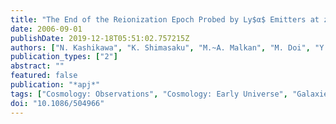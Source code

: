 ```yaml
---
title: "The End of the Reionization Epoch Probed by Ly$α$ Emitters at z = 6.5 in the Subaru Deep Field"
date: 2006-09-01
publishDate: 2019-12-18T05:51:02.757215Z
authors: ["N. Kashikawa", "K. Shimasaku", "M.~A. Malkan", "M. Doi", "Y. Matsuda", "M. Ouchi", "Y. Taniguchi", "C. Ly", "T. Nagao", "M. Iye", "K. Motohara", "T. Murayama", "K. Murozono", "K. Nariai", "K. Ohta", "S. Okamura", "T. Sasaki", "Y. Shioya", "M. Umemura"]
publication_types: ["2"]
abstract: ""
featured: false
publication: "*apj*"
tags: ["Cosmology: Observations", "Cosmology: Early Universe", "Galaxies: Formation", "Galaxies: High-Redshift"]
doi: "10.1086/504966"
---
```



